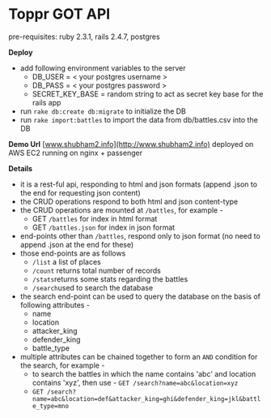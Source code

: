# Toppr GOT API
pre-requisites: ruby 2.3.1, rails 2.4.7, postgres

**Deploy**

 * add following environment variables to the server
   * DB_USER = < your postgres username >
   * DB_PASS = < your postgres password >
   * SECRET_KEY_BASE = random string to act as secret key base for the rails app
 * run `rake db:create db:migrate` to initialize the DB
 * run `rake import:battles` to import the data from db/battles.csv into the DB

**Demo Url**
[www.shubham2.info](http://www.shubham2.info)
deployed on AWS EC2
running on nginx + passenger

**Details**

* it is a rest-ful api, responding to html and json formats (append .json to the end for requesting json content)
* the CRUD operations respond to both html and json content-type
* the CRUD operations are mounted at `/battles`, for example -
  * GET `/battles` for index in html format
  * GET `/battles.json` for index in json format
* end-points other than `/battles`, respond only to json format (no need to append .json at the end for these)
* those end-points are as follows
  * `/list` a list of places
  * `/count` returns total number of records
  * `/stats`returns some stats regarding the battles
  *  `/search`used to search the database
* the search end-point can be used to query the database on the basis of following attributes -
  * name
  * location
  * attacker_king
  * defender_king
  * battle_type
* multiple attributes can be chained together to form an `AND` condition for the search, for example - 
  * to search the battles in which the name contains 'abc' and location contains 'xyz', then use - `GET /search?name=abc&location=xyz`
  * `GET /search?name=abc&location=def&attacker_king=ghi&defender_king=jkl&battle_type=mno`

